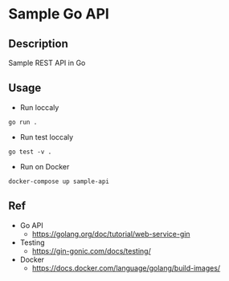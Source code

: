 # Sample Go API

## Description

Sample REST API in Go

## Usage

- Run loccaly

```
go run .
```

- Run test loccaly

```
go test -v .
```

- Run on Docker

```
docker-compose up sample-api
```

## Ref
- Go API
    - https://golang.org/doc/tutorial/web-service-gin
- Testing
    - https://gin-gonic.com/docs/testing/
- Docker
    - https://docs.docker.com/language/golang/build-images/